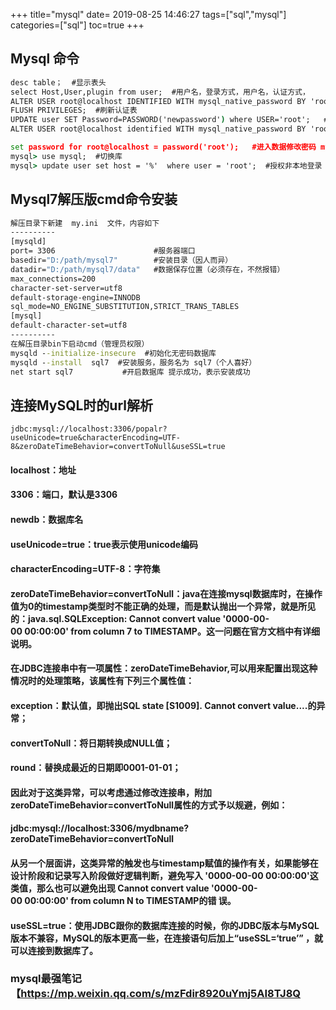 +++
title="mysql"
date= 2019-08-25 14:46:27
tags=["sql","mysql"]
categories=["sql"]
toc=true
+++
## Mysql 命令
```cmd
desc table；  #显示表头
select Host,User,plugin from user;  #用户名，登录方式，用户名，认证方式，
ALTER USER root@localhost IDENTIFIED WITH mysql_native_password BY 'root';  #修改root认证方式mysql_native_password，密码为root
FLUSH PRIVILEGES;  #刷新认证表
UPDATE user SET Password=PASSWORD('newpassword') where USER='root';   #修改密码
ALTER USER root@localhost identified WITH mysql_native_password BY 'root';  #修改密码

set password for root@localhost = password('root');   #进入数据修改密码 mysql5.7
mysql> use mysql;  #切换库
mysql> update user set host = '%'  where user = 'root';  #授权非本地登录
```
## Mysql7解压版cmd命令安装
```cmd
解压目录下新建  my.ini  文件，内容如下
----------
[mysqld]
port= 3306                      #服务器端口
basedir="D:/path/mysql7"        #安装目录（因人而异）
datadir="D:/path/mysql7/data"   #数据保存位置（必须存在，不然报错）
max_connections=200
character-set-server=utf8
default-storage-engine=INNODB
sql_mode=NO_ENGINE_SUBSTITUTION,STRICT_TRANS_TABLES
[mysql]
default-character-set=utf8
----------
在解压目录bin下启动cmd（管理员权限）
mysqld --initialize-insecure  #初始化无密码数据库
mysqld --install  sql7  #安装服务，服务名为 sql7（个人喜好）
net start sql7           #开启数据库 提示成功，表示安装成功
```
## 连接MySQL时的url解析
```
jdbc:mysql://localhost:3306/popalr?useUnicode=true&characterEncoding=UTF-8&zeroDateTimeBehavior=convertToNull&useSSL=true
```
#### localhost：地址
#### 3306：端口，默认是3306
#### newdb：数据库名
#### useUnicode=true：true表示使用unicode编码
#### characterEncoding=UTF-8：字符集
#### zeroDateTimeBehavior=convertToNull：java在连接mysql数据库时，在操作值为0的timestamp类型时不能正确的处理，而是默认抛出一个异常，就是所见的：java.sql.SQLException: Cannot convert value '0000-00-00 00:00:00' from column 7 to TIMESTAMP。这一问题在官方文档中有详细说明。
#### 在JDBC连接串中有一项属性：zeroDateTimeBehavior,可以用来配置出现这种情况时的处理策略，该属性有下列三个属性值：
#### exception：默认值，即抛出SQL state [S1009]. Cannot convert value....的异常；
#### convertToNull：将日期转换成NULL值；
#### round：替换成最近的日期即0001-01-01；
#### 因此对于这类异常，可以考虑通过修改连接串，附加zeroDateTimeBehavior=convertToNull属性的方式予以规避，例如：
#### jdbc:mysql://localhost:3306/mydbname?zeroDateTimeBehavior=convertToNull
#### 从另一个层面讲，这类异常的触发也与timestamp赋值的操作有关，如果能够在设计阶段和记录写入阶段做好逻辑判断，避免写入 '0000-00-00 00:00:00'这类值，那么也可以避免出现 Cannot convert value '0000-00-00 00:00:00' from column N to TIMESTAMP的错 误。
#### useSSL=true：使用JDBC跟你的数据库连接的时候，你的JDBC版本与MySQL版本不兼容，MySQL的版本更高一些，在连接语句后加上“useSSL=‘true’” ，就可以连接到数据库了。
### mysql最强笔记 【https://mp.weixin.qq.com/s/mzFdir8920uYmj5AI8TJ8Q